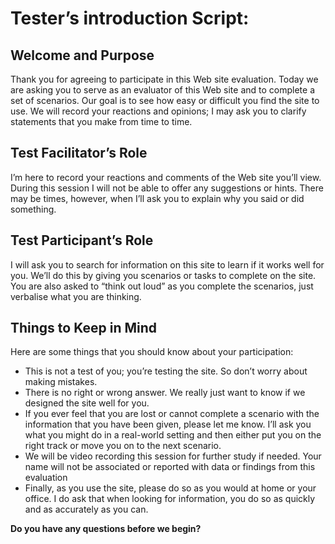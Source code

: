 # Tester’s introduction Script:

## Welcome and Purpose

Thank you for agreeing to participate in this Web site evaluation. Today we are asking you to serve as an evaluator of this Web site and to complete a set of scenarios. Our goal is to see how easy or difficult you find the site to use. We will record your reactions and opinions; I may ask you to clarify statements that you make from time to time. 

## Test Facilitator’s Role

I’m here to record your reactions and comments of the Web site you’ll view.  During this session I will not be able to offer any suggestions or hints. There may be times, however, when I’ll ask you to explain why you said or did something. 

## Test Participant’s Role

I will ask you to search for information on this site to learn if it works well for you.  We’ll do this by giving you scenarios or tasks to complete on the site.  You are also asked to “think out loud” as you complete the scenarios, just verbalise what you are thinking.  

## Things to Keep in Mind

Here are some things that you should know about your participation:
- This is not a test of you; you’re testing the site. So don’t worry about making mistakes.  
- There is no right or wrong answer.  We really just want to know if we designed the site well for you.
- If you ever feel that you are lost or cannot complete a scenario with the information that you have been given, please let me know. I’ll ask you what you might do in a real-world setting and then either put you on the right track or move you on to the next scenario.
- We will be video recording this session for further study if needed. Your name will not be associated or reported with data or findings from this evaluation
- Finally, as you use the site, please do so as you would at home or your office.  I do ask that when looking for information, you do so as quickly and as accurately as you can.

**Do you have any questions before we begin?**